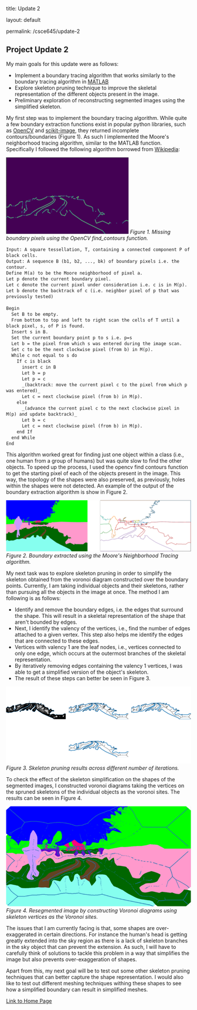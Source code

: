 title: Update 2

layout: default

permalink: /csce645/update-2

## Project Update 2

My main goals for this update were as follows:
- Implement a boundary tracing algorithm that works similarly to the boundary tracing algorithm in [MATLAB](https://www.mathworks.com/help/images/ref/bwboundaries.html)
- Explore skeleton pruning technique to improve the skeletal representation of the different objects present in the image.
- Preliminary exploration of reconstructing segmented images using the simplified skeleton.
 
My first step was to implement the boundary tracing algorithm. While quite a few boundary extraction functions exist in popular python libraries, such as [OpenCV](https://docs.opencv.org/3.4/d4/d73/tutorial_py_contours_begin.html) and [scikit-image](https://scikit-image.org/docs/dev/auto_examples/edges/plot_contours.html), they returned incomplete contours/boundaries (Figure 1). As such I implemented the Moore's neighborhood tracing algorithm, similar to the MATLAB function. Specifically I followed the following algorithm borrowed from [Wikipedia](https://en.wikipedia.org/wiki/Moore_neighborhood): 

![fig01](/assets/images/missing_contour.png) *Figure 1. Missing boundary pixels using the OpenCV find_contours function.*


    Input: A square tessellation, T, containing a connected component P of black cells.
    Output: A sequence B (b1, b2, ..., bk) of boundary pixels i.e. the contour.
    Define M(a) to be the Moore neighborhood of pixel a.
    Let p denote the current boundary pixel.
    Let c denote the current pixel under consideration i.e. c is in M(p).
    Let b denote the backtrack of c (i.e. neighbor pixel of p that was previously tested)

    Begin
      Set B to be empty.
      From bottom to top and left to right scan the cells of T until a black pixel, s, of P is found.
      Insert s in B.
      Set the current boundary point p to s i.e. p=s
      Let b = the pixel from which s was entered during the image scan.
      Set c to be the next clockwise pixel (from b) in M(p).
      While c not equal to s do
        If c is black
          insert c in B
          Let b = p
          Let p = c
          _(backtrack: move the current pixel c to the pixel from which p was entered)_
          Let c = next clockwise pixel (from b) in M(p).
        else
          _(advance the current pixel c to the next clockwise pixel in M(p) and update backtrack)_
          Let b = c
          Let c = next clockwise pixel (from b) in M(p).
        end If
      end While
    End

This algorithm worked great for finding just one object within a class (i.e., one human from a group of humans) but was quite slow to find the other objects. To speed up the process, I used the opencv find contours function to get the starting pixel of each of the objects present in the image. This way, the topology of the shapes were also preserved, as previously, holes within the shapes were not detected. An example of the output of the boundary extraction algorithm is show in Figure 2.

![fig02](/assets/images/boundary_00.png) *Figure 2. Boundary extracted using the Moore's Neighborhood Tracing algorithm.*

My next task was to explore skeleton pruning in order to simplify the skeleton obtained from the voronoi diagram constructed over the boundary points. Currently, I am taking individual objects and their skeletons, rather than pursuing all the objects in the image at once. The method I am following is as follows:
- Identify and remove the boundary edges, i.e. the edges that surround the shape. This will result in a skeletal representation of the shape that aren't bounded by edges.
- Next, I identify the valency of the vertices, i.e., find the number of edges attached to a given vertex. This step also helps me identify the edges that are connected to these edges.
- Vertices with valency 1 are the leaf nodes, i.e., vertices connected to only one edge, which occurs at the outermost branches of the skeletal representation.
- By iteratively removing edges containing the valency 1 vertices, I was able to get a simplified version of the object's skeleton. 
- The result of these steps can better be seen in Figure 3.

![fig03](/assets/images/fig3.png) *Figure 3. Skeleton pruning results across different number of iterations.*

To check the effect of the skeleton simplification on the shapes of the segmented images, I constructed voronoi diagrams taking the vertices on the spruned skeletons of the individual objects as the voronoi sites. The results can be seen in Figure 4.

![fig04](/assets/images/figure4.png) *Figure 4. Resegmented image by constructing Voronoi diagrams using skeleton vertices as the Voronoi sites.*

The issues that I am currently facing is that, some shapes are over-exaggerated in certain directions. For instance the human's head is getting greatly extended into the sky region as there is a lack of skeleton branches in the sky object that can prevent the extension. As such, I will have to carefully think of solutions to tackle this problem in a way that simplifies the image but also prevents over-exaggeration of shapes. 

Apart from this, my next goal will be to test out some other skeleton pruning techniques that can better capture the shape representation. I would also like to test out different meshing techniques withing these shapes to see how a simplified boundary can result in simplified meshes.


[Link to Home Page](https://sjvyas.github.io/csce645/)
